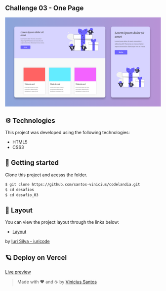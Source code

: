 ## Challenge 03 - One Page

![Banner](.github/banner.png)

## ⚙ Technologies

This project was developed using the following technologies:

- HTML5
- CSS3

## 🚀 Getting started

Clone this project and acesss the folder.

```bash
$ git clone https://github.com/santos-vinicius/codelandia.git
$ cd desafios
$ cd desafio_03
```

## 🎨 Layout

You can view the project layout through the links below:

- [Layout](https://www.figma.com/file/Yb9IBH56g7T1hdIyZ3BMNO/Desafios---Codel%C3%A2ndia?node-id=1973%3A2)

by [Iuri Silva - iuricode](https://github.com/iuricode)

## 🪐 Deploy on Vercel

[Live preview]()

> Made with ❤ and ☕ by [Vinicius Santos](https://github.com/santos-vinicius)
